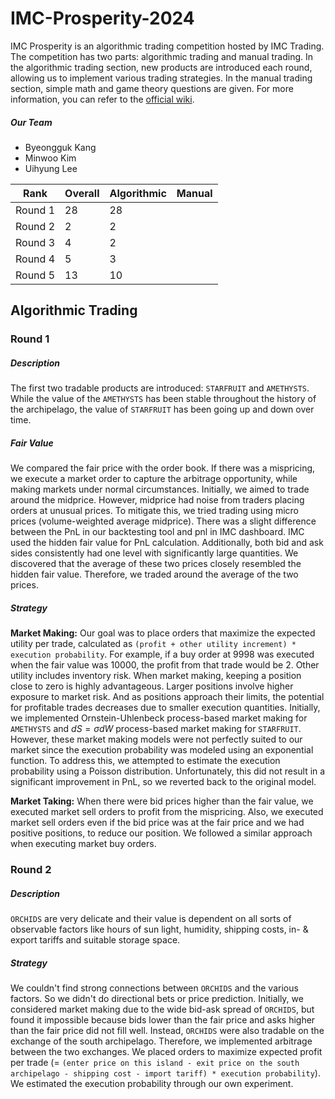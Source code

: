 # IMC-Prosperity-2024

IMC Prosperity is an algorithmic trading competition hosted by IMC Trading. The competition has two parts: algorithmic trading and manual trading. In the algorithmic trading section, new products are introduced each round, allowing us to implement various trading strategies. In the manual trading section, simple math and game theory questions are given. For more information, you can refer to the [official wiki](https://imc-prosperity.notion.site/Prosperity-2-Wiki-fe650c0292ae4cdb94714a3f5aa74c85).

##### Our Team
- Byeongguk Kang
- Minwoo Kim
- Uihyung Lee

|Rank|Overall|Algorithmic|Manual|
|------|---|---|---|
|Round 1|28|28||
|Round 2|2|2||
|Round 3|4|2||
|Round 4|5|3||
|Round 5|13|10||

## Algorithmic Trading
### Round 1
##### Description
The first two tradable products are introduced: `STARFRUIT` and `AMETHYSTS`. While the value of the `AMETHYSTS` has been stable throughout the history of the archipelago, the value of `STARFRUIT` has been going up and down over time.

##### Fair Value
We compared the fair price with the order book. If there was a mispricing, we execute a market order to capture the arbitrage opportunity, while making markets under normal circumstances.
Initially, we aimed to trade around the midprice. However, midprice had noise from traders placing orders at unusual prices. To mitigate this, we tried trading using micro prices (volume-weighted average midprice).
There was a slight difference between the PnL in our backtesting tool and pnl in IMC dashboard. IMC used the hidden fair value for PnL calculation. Additionally, both bid and ask sides consistently had one level with significantly large quantities. We discovered that the average of these two prices closely resembled the hidden fair value. Therefore, we traded around the average of the two prices.

##### Strategy
**Market Making:**
Our goal was to place orders that maximize the expected utility per trade, calculated as `(profit + other utility increment) * execution probability`.
For example, if a buy order at 9998 was executed when the fair value was 10000, the profit from that trade would be 2.
Other utility includes inventory risk. When market making, keeping a position close to zero is highly advantageous. Larger positions involve higher exposure to market risk. And as positions approach their limits, the potential for profitable trades decreases due to smaller execution quantities.
Initially, we implemented Ornstein-Uhlenbeck process-based market making for `AMETHYSTS` and $dS=\sigma dW$ process-based market making for `STARFRUIT`.
However, these market making models were not perfectly suited to our market since the execution probability was modeled using an exponential function. To address this, we attempted to estimate the execution probability using a Poisson distribution. Unfortunately, this did not result in a significant improvement in PnL, so we reverted back to the original model.

**Market Taking:**
When there were bid prices higher than the fair value, we executed market sell orders to profit from the mispricing. Also, we executed market sell orders even if the bid price was at the fair price and we had positive positions, to reduce our position.
We followed a similar approach when executing market buy orders.


### Round 2
##### Description
`ORCHIDS` are very delicate and their value is dependent on all sorts of observable factors like hours of sun light, humidity, shipping costs, in- & export tariffs and suitable storage space.

##### Strategy
We couldn't find strong connections between `ORCHIDS` and the various factors. So we didn't do directional bets or price prediction.
Initially, we considered market making due to the wide bid-ask spread of `ORCHIDS`, but found it impossible because bids lower than the fair price and asks higher than the fair price did not fill well.
Instead, `ORCHIDS` were also tradable on the exchange of the south archipelago. Therefore, we implemented arbitrage between the two exchanges. We placed orders to maximize expected profit per trade (= `(enter price on this island - exit price on the south archipelago - shipping cost - import tariff) * execution probability`). We estimated the execution probability through our own experiment.

